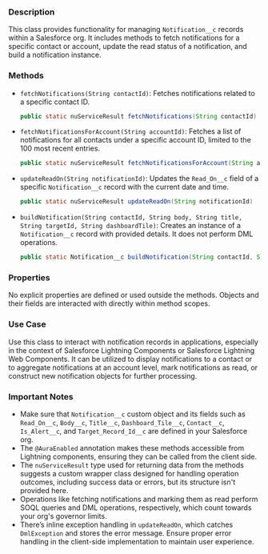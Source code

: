 ### Description
This class provides functionality for managing `Notification__c` records within a Salesforce org. It includes methods to fetch notifications for a specific contact or account, update the read status of a notification, and build a notification instance.

### Methods

- `fetchNotifications(String contactId)`: Fetches notifications related to a specific contact ID.
    ```java
    public static nuServiceResult fetchNotifications(String contactId)
    ```
- `fetchNotificationsForAccount(String accountId)`: Fetches a list of notifications for all contacts under a specific account ID, limited to the 100 most recent entries.
    ```java
    public static nuServiceResult fetchNotificationsForAccount(String accountId)
    ```
- `updateReadOn(String notificationId)`: Updates the `Read_On__c` field of a specific `Notification__c` record with the current date and time.
    ```java
    public static nuServiceResult updateReadOn(String notificationId)
    ```
- `buildNotification(String contactId, String body, String title, String targetId, String dashboardTile)`: Creates an instance of a `Notification__c` record with provided details. It does not perform DML operations.
    ```java
    public static Notification__c buildNotification(String contactId, String body, String title, String targetId, String dashboardTile)
    ```

### Properties
No explicit properties are defined or used outside the methods. Objects and their fields are interacted with directly within method scopes.

### Use Case
Use this class to interact with notification records in applications, especially in the context of Salesforce Lightning Components or Salesforce Lightning Web Components. It can be utilized to display notifications to a contact or to aggregate notifications at an account level, mark notifications as read, or construct new notification objects for further processing.

### Important Notes
- Make sure that `Notification__c` custom object and its fields such as `Read_On__c`, `Body__c`, `Title__c`, `Dashboard_Tile__c`, `Contact__c`, `Is_Alert__c`, and `Target_Record_Id__c` are defined in your Salesforce org.
- The `@AuraEnabled` annotation makes these methods accessible from Lightning components, ensuring they can be called from the client side.
- The `nuServiceResult` type used for returning data from the methods suggests a custom wrapper class designed for handling operation outcomes, including success data or errors, but its structure isn't provided here.
- Operations like fetching notifications and marking them as read perform SOQL queries and DML operations, respectively, which count towards your org's governor limits.
- There’s inline exception handling in `updateReadOn`, which catches `DmlException` and stores the error message. Ensure proper error handling in the client-side implementation to maintain user experience.